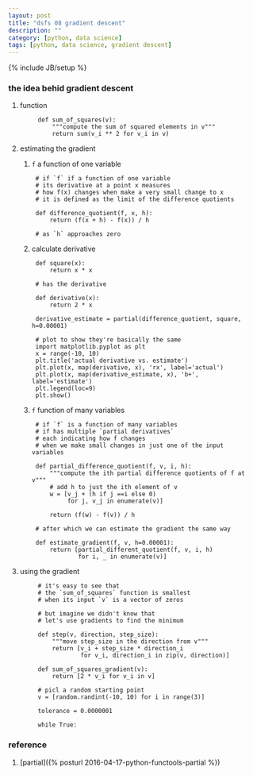 ```yaml
---
layout: post
title: "dsfs 08 gradient descent"
description: ""
category: [python, data science]
tags: [python, data science, gradient descent]
---
```

{% include JB/setup %}


### the idea behid gradient descent

1. function

            def sum_of_squares(v):
                """compute the sum of squared elements in v"""
                return sum(v_i ** 2 for v_i in v)

1. estimating the gradient

    1. `f` a function of one variable

            # if `f` if a function of one variable
            # its derivative at a point x measures
            # how f(x) changes when make a very small change to x
            # it is defined as the limit of the difference quotients

            def difference_quotient(f, x, h):
                return (f(x + h) - f(x)) / h

            # as `h` approaches zero

    1. calculate derivative

            def square(x):
                return x * x

            # has the derivative

            def derivative(x):
                return 2 * x

            derivative_estimate = partial(difference_quotient, square, h=0.00001)

            # plot to show they're basically the same
            import matplotlib.pyplot as plt
            x = range(-10, 10)
            plt.title('actual derivative vs. estimate')
            plt.plot(x, map(derivative, x), 'rx', label='actual')
            plt.plot(x, map(derivative_estimate, x), 'b+', label='estimate')
            plt.legend(loc=9)
            plt.show()

    1. `f` function of many variables

            # if `f` is a function of many variables
            # if has multiple `partial derivatives`
            # each indicating how f changes
            # when we make small changes in just one of the input variables

            def partial_difference_quotient(f, v, i, h):
                """compute the ith partial difference quotients of f at v"""
                # add h to just the ith element of v
                w = [v_j + (h if j ==i else 0)
                     for j, v_j in enumerate(v)]

                return (f(w) - f(v)) / h

            # after which we can estimate the gradient the same way

            def estimate_gradient(f, v, h=0.00001):
                return [partial_different_quotient(f, v, i, h)
                        for i, _ in enumerate(v)]

1. using the gradient

            # it's easy to see that
            # the `sum_of_squares` function is smallest
            # when its input `v` is a vector of zeros

            # but imagine we didn't know that
            # let's use gradients to find the minimum

            def step(v, direction, step_size):
                """move step_size in the direction from v"""
                return [v_i + step_size * direction_i
                        for v_i, direction_i in zip(v, direction)]

            def sum_of_squares_gradient(v):
                return [2 * v_i for v_i in v]

            # picl a random starting point
            v = [random.randint(-10, 10) for i in range(3)]

            tolerance = 0.0000001

            while True:

### reference

1. [partial]({% posturl 2016-04-17-python-functools-partial %})
